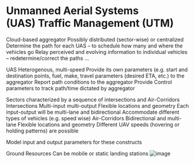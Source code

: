 # Unmanned Aerial Systems (UAS) Traffic Management (UTM)
 Cloud-based aggregator 
Possibly distributed (sector-wise) or centralized
Determine the path for each UAS – to schedule how many and where the vehicles go
 Relay perceived and evolving information to individual vehicles – redetermine/correct the paths
…

UAS
 Heterogenous, multi-speed
Provide its own parameters (e.g. start and destination points, fuel, make, travel parameters (desired ETA, etc.) to the aggregator
Report path conditions to the aggregator
 Provide Control parameters to track path/time  dictated by aggregator

Sectors characterized by a sequence of intersections and Air-Corridors 
Intersections 
Multi-input multi-output
Flexible locations and geometry
Each input-output will be multi-lane and bidirectional
Accommodate different types of vehicles (e.g. speed wise)
 Air-Corridors 
Bidirectional and multi-lane
Flexible locations and geometry
Different UAV speeds  (hovering or holding patterns) are possible

Model input and output parameters for these constructs

Ground Resources
Can be mobile or static landing stations
![image](https://user-images.githubusercontent.com/50495107/231632110-341114b0-e8d3-4839-9345-d6eb6d2984aa.png)


